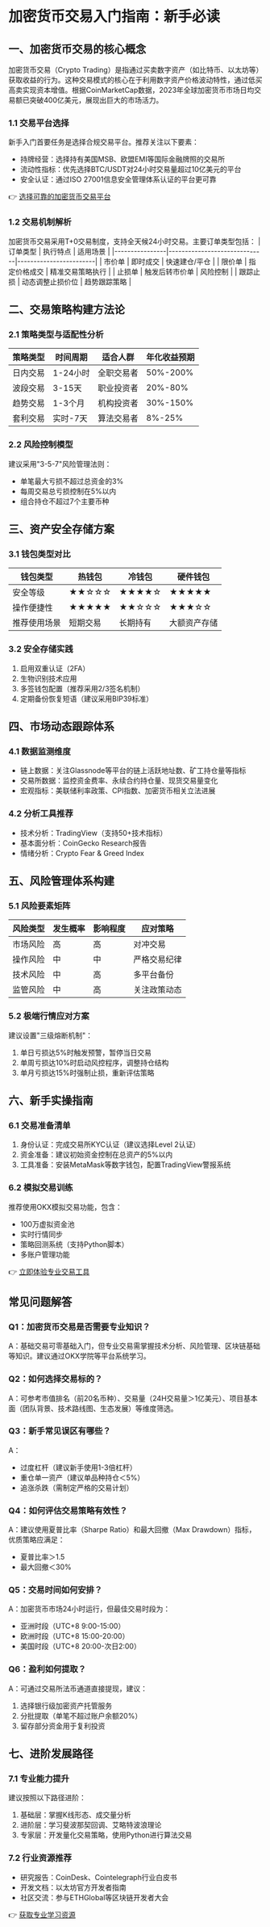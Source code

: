 # 加密货币交易入门指南：新手必读

## 一、加密货币交易的核心概念

加密货币交易（Crypto Trading）是指通过买卖数字资产（如比特币、以太坊等）获取收益的行为。这种交易模式的核心在于利用数字资产价格波动特性，通过低买高卖实现资本增值。根据CoinMarketCap数据，2023年全球加密货币市场日均交易额已突破400亿美元，展现出巨大的市场活力。

### 1.1 交易平台选择
新手入门首要任务是选择合规交易平台。推荐关注以下要素：
- 持牌经营：选择持有美国MSB、欧盟EMI等国际金融牌照的交易所
- 流动性指标：优先选择BTC/USDT对24小时交易量超过10亿美元的平台
- 安全认证：通过ISO 27001信息安全管理体系认证的平台更可靠

👉 [选择可靠的加密货币交易平台](https://bit.ly/okx_welcome)

### 1.2 交易机制解析
加密货币交易采用T+0交易制度，支持全天候24小时交易。主要订单类型包括：
| 订单类型       | 执行特点                     | 适用场景               |
|----------------|------------------------------|------------------------|
| 市价单         | 即时成交                     | 快速建仓/平仓          |
| 限价单         | 指定价格成交                 | 精准交易策略执行       |
| 止损单         | 触发后转市价单               | 风险控制               |
| 跟踪止损       | 动态调整止损价位             | 趋势跟踪策略           |

## 二、交易策略构建方法论

### 2.1 策略类型与适配性分析
| 策略类型       | 时间周期     | 适合人群               | 年化收益预期 |
|----------------|--------------|------------------------|--------------|
| 日内交易       | 1-24小时     | 全职交易者             | 50%-200%     |
| 波段交易       | 3-15天       | 职业投资者             | 20%-80%      |
| 趋势交易       | 1-3个月      | 机构投资者             | 30%-150%     |
| 套利交易       | 实时-7天     | 算法交易者             | 8%-25%       |

### 2.2 风险控制模型
建议采用"3-5-7"风险管理法则：
- 单笔最大亏损不超过总资金的3%
- 每周交易总亏损控制在5%以内
- 组合持仓不超过7个主要币种

## 三、资产安全存储方案

### 3.1 钱包类型对比
| 钱包类型       | 热钱包       | 冷钱包       | 硬件钱包       |
|----------------|--------------|--------------|----------------|
| 安全等级       | ★★☆☆☆        | ★★★★☆        | ★★★★★          |
| 操作便捷性     | ★★★★★        | ★★☆☆☆        | ★★★☆☆          |
| 推荐使用场景   | 短期交易     | 长期持有     | 大额资产存储   |

### 3.2 安全存储实践
1. 启用双重认证（2FA）
2. 生物识别技术应用
3. 多签钱包配置（推荐采用2/3签名机制）
4. 定期备份恢复短语（建议采用BIP39标准）

## 四、市场动态跟踪体系

### 4.1 数据监测维度
- 链上数据：关注Glassnode等平台的链上活跃地址数、矿工持仓量等指标
- 交易所数据：监控资金费率、永续合约持仓量、现货交易量变化
- 宏观指标：美联储利率政策、CPI指数、加密货币相关立法进展

### 4.2 分析工具推荐
- 技术分析：TradingView（支持50+技术指标）
- 基本面分析：CoinGecko Research报告
- 情绪分析：Crypto Fear & Greed Index

## 五、风险管理体系构建

### 5.1 风险要素矩阵
| 风险类型       | 发生概率     | 影响程度     | 应对策略               |
|----------------|--------------|--------------|------------------------|
| 市场风险       | 高           | 高           | 对冲交易               |
| 操作风险       | 中           | 中           | 严格交易纪律           |
| 技术风险       | 中           | 高           | 多平台备份             |
| 监管风险       | 中           | 高           | 关注政策动态           |

### 5.2 极端行情应对方案
建议设置"三级熔断机制"：
1. 单日亏损达5%时触发预警，暂停当日交易
2. 单周亏损达10%时启动风控程序，调整持仓结构
3. 单月亏损达15%时强制止损，重新评估策略

## 六、新手实操指南

### 6.1 交易准备清单
1. 身份认证：完成交易所KYC认证（建议选择Level 2认证）
2. 资金准备：建议初始资金控制在总资产的5%以内
3. 工具准备：安装MetaMask等数字钱包，配置TradingView警报系统

### 6.2 模拟交易训练
推荐使用OKX模拟交易功能，包含：
- 100万虚拟资金池
- 实时行情同步
- 策略回测系统（支持Python脚本）
- 多账户管理功能

👉 [立即体验专业交易工具](https://bit.ly/okx_welcome)

## 常见问题解答

### Q1：加密货币交易是否需要专业知识？
A：基础交易可零基础入门，但专业交易需掌握技术分析、风险管理、区块链基础等知识。建议通过OKX学院等平台系统学习。

### Q2：如何选择交易标的？
A：可参考市值排名（前20名币种）、交易量（24H交易量＞1亿美元）、项目基本面（团队背景、技术路线图、生态发展）等维度筛选。

### Q3：新手常见误区有哪些？
A：
- 过度杠杆（建议新手使用1-3倍杠杆）
- 重仓单一资产（建议单品种持仓＜5%）
- 追涨杀跌（需制定严格的交易计划）

### Q4：如何评估交易策略有效性？
A：建议使用夏普比率（Sharpe Ratio）和最大回撤（Max Drawdown）指标，优质策略应满足：
- 夏普比率＞1.5
- 最大回撤＜30%

### Q5：交易时间如何安排？
A：加密货币市场24小时运行，但最佳交易时段为：
- 亚洲时段（UTC+8 9:00-15:00）
- 欧洲时段（UTC+8 15:00-20:00）
- 美国时段（UTC+8 20:00-次日2:00）

### Q6：盈利如何提取？
A：可通过交易所法币通道直接提现，建议：
1. 选择银行级加密资产托管服务
2. 分批提取（单笔不超过账户余额20%）
3. 留存部分资金用于复利投资

## 七、进阶发展路径

### 7.1 专业能力提升
建议按照以下路径进阶：
1. 基础层：掌握K线形态、成交量分析
2. 进阶层：学习斐波那契回调、艾略特波浪理论
3. 专家层：开发量化交易策略，使用Python进行算法交易

### 7.2 行业资源推荐
- 研究报告：CoinDesk、Cointelegraph行业白皮书
- 开发文档：以太坊官方开发者指南
- 社区交流：参与ETHGlobal等区块链开发者大会

👉 [获取专业学习资源](https://bit.ly/okx_welcome)